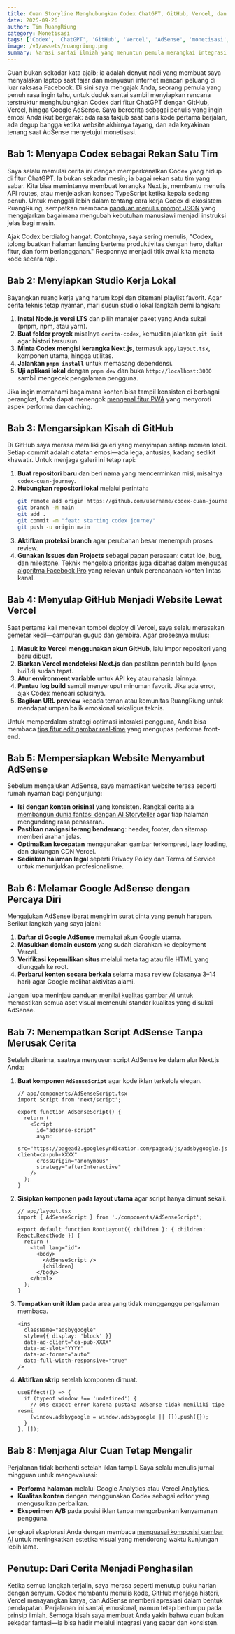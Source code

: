 ```yaml
---
title: Cuan Storyline Menghubungkan Codex ChatGPT, GitHub, Vercel, dan Google AdSense
date: 2025-09-26
author: Tim RuangRiung
category: Monetisasi
tags: ['Codex', 'ChatGPT', 'GitHub', 'Vercel', 'AdSense', 'monetisasi', 'storytelling']
image: /v1/assets/ruangriung.png
summary: Narasi santai ilmiah yang menuntun pemula merangkai integrasi Codex-ChatGPT dengan GitHub, Vercel, dan Google AdSense untuk membangun website yang siap menghasilkan pendapatan.
---
```


Cuan bukan sekadar kata ajaib; ia adalah denyut nadi yang membuat saya menyalakan laptop saat fajar dan menyusuri internet mencari peluang di luar raksasa Facebook. Di sini saya mengajak Anda, seorang pemula yang penuh rasa ingin tahu, untuk duduk santai sambil menyiapkan rencana terstruktur menghubungkan Codex dari fitur ChatGPT dengan GitHub, Vercel, hingga Google AdSense. Saya bercerita sebagai penulis yang ingin emosi Anda ikut bergerak: ada rasa takjub saat baris kode pertama berjalan, ada degup bangga ketika website akhirnya tayang, dan ada keyakinan tenang saat AdSense menyetujui monetisasi.

## Bab 1: Menyapa Codex sebagai Rekan Satu Tim

Saya selalu memulai cerita ini dengan memperkenalkan Codex yang hidup di fitur ChatGPT. Ia bukan sekadar mesin; ia bagai rekan satu tim yang sabar. Kita bisa memintanya membuat kerangka Next.js, membantu menulis API routes, atau menjelaskan konsep TypeScript ketika kepala sedang penuh. Untuk menggali lebih dalam tentang cara kerja Codex di ekosistem RuangRiung, sempatkan membaca [panduan menulis prompt JSON](/articles/panduan-menulis-prompt-json) yang mengajarkan bagaimana mengubah kebutuhan manusiawi menjadi instruksi jelas bagi mesin.

Ajak Codex berdialog hangat. Contohnya, saya sering menulis, "Codex, tolong buatkan halaman landing bertema produktivitas dengan hero, daftar fitur, dan form berlangganan." Responnya menjadi titik awal kita menata kode secara rapi.

## Bab 2: Menyiapkan Studio Kerja Lokal

Bayangkan ruang kerja yang harum kopi dan ditemani playlist favorit. Agar cerita teknis tetap nyaman, mari susun studio lokal langkah demi langkah:

1. **Instal Node.js versi LTS** dan pilih manajer paket yang Anda sukai (pnpm, npm, atau yarn).
2. **Buat folder proyek** misalnya `cerita-codex`, kemudian jalankan `git init` agar histori tersusun.
3. **Minta Codex mengisi kerangka Next.js**, termasuk `app/layout.tsx`, komponen utama, hingga utilitas.
4. **Jalankan `pnpm install`** untuk memasang dependensi.
5. **Uji aplikasi lokal** dengan `pnpm dev` dan buka `http://localhost:3000` sambil mengecek pengalaman pengguna.

Jika ingin memahami bagaimana konten bisa tampil konsisten di berbagai perangkat, Anda dapat menengok [mengenal fitur PWA](/articles/mengenal-fitur-pwa) yang menyoroti aspek performa dan caching.

## Bab 3: Mengarsipkan Kisah di GitHub

Di GitHub saya merasa memiliki galeri yang menyimpan setiap momen kecil. Setiap commit adalah catatan emosi—ada lega, antusias, kadang sedikit khawatir. Untuk menjaga galeri ini tetap rapi:

1. **Buat repositori baru** dan beri nama yang mencerminkan misi, misalnya `codex-cuan-journey`.
2. **Hubungkan repositori lokal** melalui perintah:
   ```bash
   git remote add origin https://github.com/username/codex-cuan-journey.git
   git branch -M main
   git add .
   git commit -m "feat: starting codex journey"
   git push -u origin main
   ```
3. **Aktifkan proteksi branch** agar perubahan besar menempuh proses review.
4. **Gunakan Issues dan Projects** sebagai papan perasaan: catat ide, bug, dan milestone. Teknik mengelola prioritas juga dibahas dalam [mengupas algoritma Facebook Pro](/articles/mengupas-algoritma-facebook-pro) yang relevan untuk perencanaan konten lintas kanal.

## Bab 4: Menyulap GitHub Menjadi Website Lewat Vercel

Saat pertama kali menekan tombol deploy di Vercel, saya selalu merasakan gemetar kecil—campuran gugup dan gembira. Agar prosesnya mulus:

1. **Masuk ke Vercel menggunakan akun GitHub**, lalu impor repositori yang baru dibuat.
2. **Biarkan Vercel mendeteksi Next.js** dan pastikan perintah build (`pnpm build`) sudah tepat.
3. **Atur environment variable** untuk API key atau rahasia lainnya.
4. **Pantau log build** sambil menyeruput minuman favorit. Jika ada error, ajak Codex mencari solusinya.
5. **Bagikan URL preview** kepada teman atau komunitas RuangRiung untuk mendapat umpan balik emosional sekaligus teknis.

Untuk memperdalam strategi optimasi interaksi pengguna, Anda bisa membaca [tips fitur edit gambar real-time](/articles/tips-fitur-edit-gambar-real-time) yang mengupas performa front-end.

## Bab 5: Mempersiapkan Website Menyambut AdSense

Sebelum mengajukan AdSense, saya memastikan website terasa seperti rumah nyaman bagi pengunjung:

- **Isi dengan konten orisinal** yang konsisten. Rangkai cerita ala [membangun dunia fantasi dengan AI Storyteller](/articles/membangun-dunia-fantasi-anda-dengan-ai-storyteller) agar tiap halaman mengundang rasa penasaran.
- **Pastikan navigasi terang benderang**: header, footer, dan sitemap memberi arahan jelas.
- **Optimalkan kecepatan** menggunakan gambar terkompresi, lazy loading, dan dukungan CDN Vercel.
- **Sediakan halaman legal** seperti Privacy Policy dan Terms of Service untuk menunjukkan profesionalisme.

## Bab 6: Melamar Google AdSense dengan Percaya Diri

Mengajukan AdSense ibarat mengirim surat cinta yang penuh harapan. Berikut langkah yang saya jalani:

1. **Daftar di Google AdSense** memakai akun Google utama.
2. **Masukkan domain custom** yang sudah diarahkan ke deployment Vercel.
3. **Verifikasi kepemilikan situs** melalui meta tag atau file HTML yang diunggah ke root.
4. **Perbarui konten secara berkala** selama masa review (biasanya 3–14 hari) agar Google melihat aktivitas alami.

Jangan lupa meninjau [panduan menilai kualitas gambar AI](/articles/panduan-menilai-kualitas-gambar-ai) untuk memastikan semua aset visual memenuhi standar kualitas yang disukai AdSense.

## Bab 7: Menempatkan Script AdSense Tanpa Merusak Cerita

Setelah diterima, saatnya menyusun script AdSense ke dalam alur Next.js Anda:

1. **Buat komponen `AdSenseScript`** agar kode iklan terkelola elegan.
   ```tsx
   // app/components/AdSenseScript.tsx
   import Script from 'next/script';

   export function AdSenseScript() {
     return (
       <Script
         id="adsense-script"
         async
         src="https://pagead2.googlesyndication.com/pagead/js/adsbygoogle.js?client=ca-pub-XXXX"
         crossOrigin="anonymous"
         strategy="afterInteractive"
       />
     );
   }
   ```
2. **Sisipkan komponen pada layout utama** agar script hanya dimuat sekali.
   ```tsx
   // app/layout.tsx
   import { AdSenseScript } from './components/AdSenseScript';

   export default function RootLayout({ children }: { children: React.ReactNode }) {
     return (
       <html lang="id">
         <body>
           <AdSenseScript />
           {children}
         </body>
       </html>
     );
   }
   ```
3. **Tempatkan unit iklan** pada area yang tidak mengganggu pengalaman membaca.
   ```tsx
   <ins
     className="adsbygoogle"
     style={{ display: 'block' }}
     data-ad-client="ca-pub-XXXX"
     data-ad-slot="YYYY"
     data-ad-format="auto"
     data-full-width-responsive="true"
   />
   ```
4. **Aktifkan skrip** setelah komponen dimuat.
   ```tsx
   useEffect(() => {
     if (typeof window !== 'undefined') {
       // @ts-expect-error karena pustaka AdSense tidak memiliki tipe resmi
       (window.adsbygoogle = window.adsbygoogle || []).push({});
     }
   }, []);
   ```

## Bab 8: Menjaga Alur Cuan Tetap Mengalir

Perjalanan tidak berhenti setelah iklan tampil. Saya selalu menulis jurnal mingguan untuk mengevaluasi:

- **Performa halaman** melalui Google Analytics atau Vercel Analytics.
- **Kualitas konten** dengan menggunakan Codex sebagai editor yang mengusulkan perbaikan.
- **Eksperimen A/B** pada posisi iklan tanpa mengorbankan kenyamanan pengguna.

Lengkapi eksplorasi Anda dengan membaca [menguasai komposisi gambar AI](/articles/menguasai-komposisi-gambar-ai) untuk meningkatkan estetika visual yang mendorong waktu kunjungan lebih lama.

## Penutup: Dari Cerita Menjadi Penghasilan

Ketika semua langkah terjalin, saya merasa seperti menutup buku harian dengan senyum. Codex membantu menulis kode, GitHub menjaga histori, Vercel menayangkan karya, dan AdSense memberi apresiasi dalam bentuk pendapatan. Perjalanan ini santai, emosional, namun tetap bertumpu pada prinsip ilmiah. Semoga kisah saya membuat Anda yakin bahwa cuan bukan sekadar fantasi—ia bisa hadir melalui integrasi yang sabar dan konsisten.

